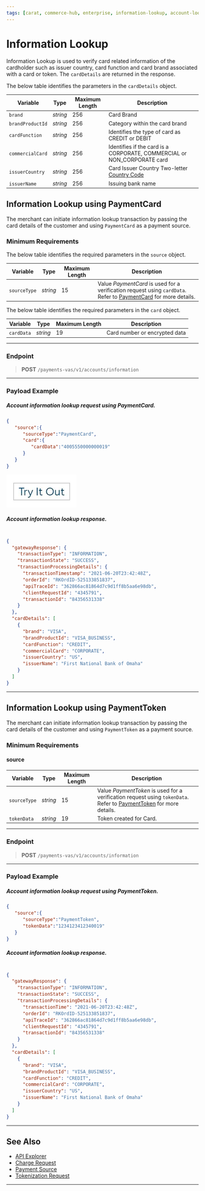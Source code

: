 ```yaml
---
tags: [carat, commerce-hub, enterprise, information-lookup, account-lookup, card-lookup, token-lookup]
---
```


# Information Lookup

Information Lookup is used to verify card related information of the cardholder such as issuer country, card function and card brand associated with a card or token. The `cardDetails` are returned in the response.

<!--
type: tab
title: cardDetails
-->

The below table identifies the parameters in the `cardDetails` object.

| Variable | Type| Maximum Length | Description |
|---------|----------|----------------|---------|
| `brand` | *string* | 256 | Card Brand |
| `brandProductId` | *string* | 256 | Category within the card brand |
| `cardFunction` | *string* | 256 | Identifies the type of card as CREDIT or DEBIT |
| `commercialCard` | *string* | 256 | Identifies if the card is a CORPORATE, COMMERCIAL or NON_CORPORATE card |
| `issuerCountry` | *string* | 256 | Card Issuer Country Two-letter [Country Code](?path=docs/Resources/Master-Data/Country-Code.md) |
| `issuerName` | *string* | 256 | Issuing bank name |

<!-- type: tab-end -->

## Information Lookup using PaymentCard

The merchant can initiate information lookup transaction by passing the card details of the customer and using `PaymentCard` as a payment source.

### Minimum Requirements

<!--
type: tab
title: source
-->

The below table identifies the required parameters in the `source` object.

| Variable | Type| Maximum Length | Description |
|---------|----------|----------------|---------|
|`sourceType` | *string* | 15 | Value *PaymentCard* is used for a verification request using `cardData`. Refer to [PaymentCard](?path=docs/Resources/Guides/Payment-Sources/Payment-Card.md) for more details. |

<!--
type: tab
title: card
-->

The below table identifies the required parameters in the `card` object.

| Variable | Type| Maximum Length | Description |
|---------|----------|----------------|---------|
| `cardData` | *string* | 19 | Card number or encrypted data |

<!-- type: tab-end -->

---

### Endpoint
<!-- theme: success -->
>**POST** `/payments-vas/v1/accounts/information`

---


### Payload Example

<!--
type: tab
title: Request
-->

##### Account information lookup request using PaymentCard.

```json
{
   "source":{
      "sourceType":"PaymentCard",
      "card":{
         "cardData":"4005550000000019"
      }
   }
}
```

[![Try it out](../../../../assets/images/button.png)](../api/?type=post&path=/payments-vas/v1/accounts/information)

<!--
type: tab
title: Response
-->

##### Account information lookup response.

```json

{
  "gatewayResponse": {
    "transactionType": "INFORMATION",
    "transactionState": "SUCCESS",
    "transactionProcessingDetails": {
      "transactionTimestamp": "2021-06-20T23:42:48Z",
      "orderId": "RKOrdID-525133851837",
      "apiTraceId": "362866ac81864d7c9d1ff8b5aa6e98db",
      "clientRequestId": "4345791",
      "transactionId": "84356531338"
    }
  },
  "cardDetails": [
    {
      "brand": "VISA",
      "brandProductId": "VISA_BUSINESS",
      "cardFunction": "CREDIT",
      "commercialCard": "CORPORATE",
      "issuerCountry": "US",
      "issuerName": "First National Bank of Omaha"
    }
  ]
}
```
<!-- type: tab-end -->

---

## Information Lookup using PaymentToken 

The merchant can initiate information lookup transaction by passing the card details of the customer and using `PaymentToken` as a payment source.

### Minimum Requirements

#### source

| Variable | Type| Maximum Length | Description |
|---------|----------|----------------|---------|
|`sourceType` | *string* | 15 | Value *PaymentToken* is used for a verification request using `tokenData`. Refer to [PaymentToken](?path=docs/Resources/API-Documents/Payments_VAS/Payment-Token.md) for more details. |
|`tokenData`| *string* | 19 | Token created for Card. |

---

### Endpoint
<!-- theme: success -->
>**POST** `/payments-vas/v1/accounts/information`

---

### Payload Example
<!--
type: tab
title: Request
-->

##### Account information lookup request using PaymentToken.

```json
{
   "source":{
      "sourceType":"PaymentToken",
      "tokenData":"1234123412340019"
   }
}
```

<!--
type: tab
title: Response
-->

##### Account information lookup response.

```json

{
  "gatewayResponse": {
    "transactionType": "INFORMATION",
    "transactionState": "SUCCESS",
    "transactionProcessingDetails": {
      "transactionTime": "2021-06-20T23:42:48Z",
      "orderId": "RKOrdID-525133851837",
      "apiTraceId": "362866ac81864d7c9d1ff8b5aa6e98db",
      "clientRequestId": "4345791",
      "transactionId": "84356531338"
    }
  },
  "cardDetails": [
    {
      "brand": "VISA",
      "brandProductId": "VISA_BUSINESS",
      "cardFunction": "CREDIT",
      "commercialCard": "CORPORATE",
      "issuerCountry": "US",
      "issuerName": "First National Bank of Omaha"
    }
  ]
}
```
<!-- type: tab-end -->

---

## See Also

- [API Explorer](../api/?type=post&path=/payments-vas/v1/accounts/information)
- [Charge Request](?path=docs/Resources/API-Documents/Payments/Charges.md)
- [Payment Source](?path=docs/Resources/Guides/Payment-Sources/Source-Type.md)
- [Tokenization Request](?path=docs/Resources/API-Documents/Payments_VAS/Payment-Token.md)

---

